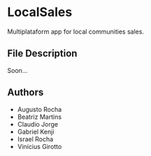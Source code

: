 # LocalSales
Multiplataform app for local communities sales.

## File Description
Soon...

## Authors
* Augusto Rocha
* Beatriz Martins
* Claudio Jorge
* Gabriel Kenji
* Israel Rocha
* Vinícius Girotto
